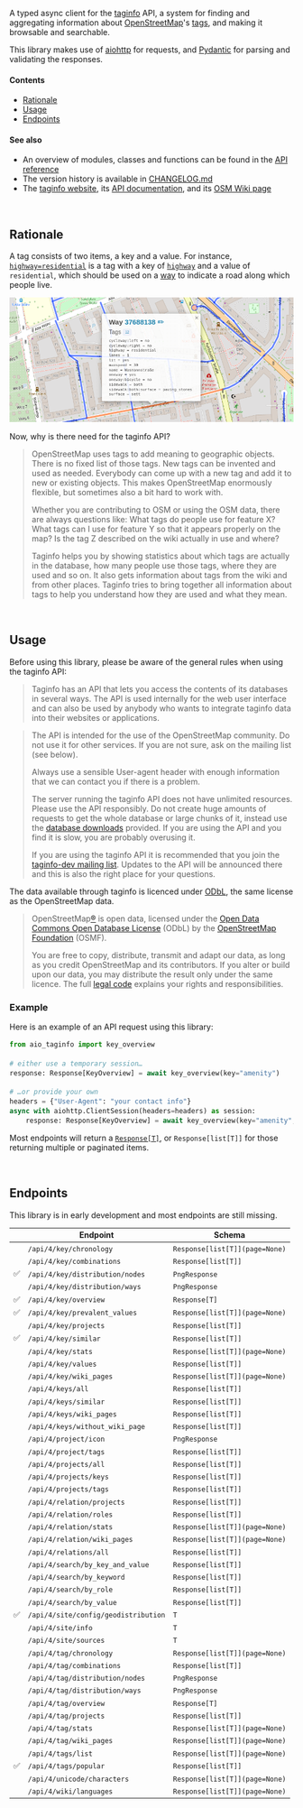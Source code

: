 A typed async client for the [taginfo] API, a system for finding and aggregating
information about [OpenStreetMap]'s [tags], and making it browsable and searchable.

This library makes use of [aiohttp] for requests, and [Pydantic] for parsing
and validating the responses.

[taginfo]: https://taginfo.openstreetmap.org
[OpenStreetMap]: https://www.openstreetmap.org
[tags]: https://wiki.openstreetmap.org/wiki/Tags
[aiohttp]: https://docs.aiohttp.org/
[Pydantic]: https://pydantic.dev/

#### Contents
- [Rationale](#rationale)
- [Usage](#usage)
- [Endpoints](#endpoints)

#### See also
- An overview of modules, classes and functions can be found in the [API reference](https://www.timwie.dev/aio-taginfo/)
- The version history is available in [CHANGELOG.md](https://github.com/timwie/aio-taginfo/blob/main/CHANGELOG.md)
- The [taginfo website](https://taginfo.openstreetmap.org/),
  its [API documentation](https://taginfo.openstreetmap.org/taginfo/apidoc),
  and its [OSM Wiki page](https://wiki.openstreetmap.org/wiki/Taginfo)

<br>

## Rationale
A tag consists of two items, a key and a value. For instance,
[`highway=residential`](https://wiki.openstreetmap.org/wiki/Tag:highway%3Dresidential)
is a tag with a key of [`highway`](https://wiki.openstreetmap.org/wiki/Key:highway)
and a value of `residential`, which should be used on a
[way](https://wiki.openstreetmap.org/wiki/Way) to indicate a road along which people live.

![Example of a way with its tags](.github/overpass-turbo-tags-example.png)

Now, why is there need for the taginfo API?
> OpenStreetMap uses tags to add meaning to geographic objects. There is no fixed
> list of those tags. New tags can be invented and used as needed. Everybody can
> come up with a new tag and add it to new or existing objects. This makes
> OpenStreetMap enormously flexible, but sometimes also a bit hard to work with.
> 
> Whether you are contributing to OSM or using the OSM data, there are always
> questions like: What tags do people use for feature X? What tags can I use for
> feature Y so that it appears properly on the map? Is the tag Z described on the
> wiki actually in use and where?
> 
> Taginfo helps you by showing statistics about which tags are actually in the
> database, how many people use those tags, where they are used and so on. It also
> gets information about tags from the wiki and from other places. Taginfo tries
> to bring together all information about tags to help you understand how they are
> used and what they mean.


<br>

## Usage
Before using this library, please be aware of the general rules when using the taginfo API:

> Taginfo has an API that lets you access the contents of its databases in several
> ways. The API is used internally for the web user interface and can also be used
> by anybody who wants to integrate taginfo data into their websites or
> applications.

> The API is intended for the use of the OpenStreetMap community. Do not use it
> for other services. If you are not sure, ask on the mailing list (see below).
> 
> Always use a sensible User-agent header with enough information that we can
> contact you if there is a problem.
> 
> The server running the taginfo API does not have unlimited resources. Please use
> the API responsibly. Do not create huge amounts of requests to get the whole
> database or large chunks of it, instead use the [database downloads] provided.
> If you are using the API and you find it is slow, you are probably overusing it.
> 
> If you are using the taginfo API it is recommended that you join the
> [taginfo-dev mailing list]. Updates to the API will be announced there and this
> is also the right place for your questions. 

[database downloads]: https://taginfo.openstreetmap.org/download
[taginfo-dev mailing list]: https://lists.openstreetmap.org/listinfo/taginfo-dev

The data available through taginfo is licenced under [ODbL],
the same license as the OpenStreetMap data.

> OpenStreetMap[®] is open data, licensed under the
> [Open Data Commons Open Database License] (ODbL)
> by the [OpenStreetMap Foundation] (OSMF).
> 
> You are free to copy, distribute, transmit and adapt our data, as long as you
> credit OpenStreetMap and its contributors. If you alter or build upon our data,
> you may distribute the result only under the same licence. The full [legal code]
> explains your rights and responsibilities. 

[ODbL]: https://www.openstreetmap.org/copyright/en
[®]: https://www.openstreetmap.org/copyright/en#trademarks
[Open Data Commons Open Database License]: https://opendatacommons.org/licenses/odbl/
[OpenStreetMap Foundation]: https://osmfoundation.org/
[legal code]: https://opendatacommons.org/licenses/odbl/1.0/

### Example
Here is an example of an API request using this library:

```python
from aio_taginfo import key_overview

# either use a temporary session…
response: Response[KeyOverview] = await key_overview(key="amenity")

# …or provide your own
headers = {"User-Agent": "your contact info"}
async with aiohttp.ClientSession(headers=headers) as session:
    response: Response[KeyOverview] = await key_overview(key="amenity", session=session)
```

Most endpoints will return a [`Response[T]`](https://www.timwie.dev/aio-taginfo/aio_taginfo/api/v4.html#Response),
or `Response[list[T]]` for those returning multiple or paginated items.

<br>

## Endpoints
This library is in early development and most endpoints are still missing.

|   | Endpoint                             | Schema                         |
|--:|--------------------------------------|--------------------------------|
|   | `/api/4/key/chronology`              | `Response[list[T]](page=None)` |
|   | `/api/4/key/combinations`            | `Response[list[T]]`            |
| ✅ | `/api/4/key/distribution/nodes`      | `PngResponse`                  |
|   | `/api/4/key/distribution/ways`       | `PngResponse`                  |
| ✅ | `/api/4/key/overview`                | `Response[T]`                  |
| ✅ | `/api/4/key/prevalent_values`        | `Response[list[T]](page=None)` |
|   | `/api/4/key/projects`                | `Response[list[T]]`            |
| ✅ | `/api/4/key/similar`                 | `Response[list[T]]`            |
|   | `/api/4/key/stats`                   | `Response[list[T]](page=None)` |
|   | `/api/4/key/values`                  | `Response[list[T]]`            |
|   | `/api/4/key/wiki_pages`              | `Response[list[T]](page=None)` |
|   | `/api/4/keys/all`                    | `Response[list[T]]`            |
|   | `/api/4/keys/similar`                | `Response[list[T]]`            |
|   | `/api/4/keys/wiki_pages`             | `Response[list[T]]`            |
|   | `/api/4/keys/without_wiki_page`      | `Response[list[T]]`            |
|   | `/api/4/project/icon`                | `PngResponse`                  |
|   | `/api/4/project/tags`                | `Response[list[T]]`            |
|   | `/api/4/projects/all`                | `Response[list[T]]`            |
|   | `/api/4/projects/keys`               | `Response[list[T]]`            |
|   | `/api/4/projects/tags`               | `Response[list[T]]`            |
|   | `/api/4/relation/projects`           | `Response[list[T]]`            |
|   | `/api/4/relation/roles`              | `Response[list[T]]`            |
|   | `/api/4/relation/stats`              | `Response[list[T]](page=None)` |
|   | `/api/4/relation/wiki_pages`         | `Response[list[T]](page=None)` |
|   | `/api/4/relations/all`               | `Response[list[T]]`            |
|   | `/api/4/search/by_key_and_value`     | `Response[list[T]]`            |
|   | `/api/4/search/by_keyword`           | `Response[list[T]]`            |
|   | `/api/4/search/by_role`              | `Response[list[T]]`            |
|   | `/api/4/search/by_value`             | `Response[list[T]]`            |
| ✅ | `/api/4/site/config/geodistribution` | `T`                            |
|   | `/api/4/site/info`                   | `T`                            |
|   | `/api/4/site/sources`                | `T`                            |
|   | `/api/4/tag/chronology`              | `Response[list[T]](page=None)` |
|   | `/api/4/tag/combinations`            | `Response[list[T]]`            |
|   | `/api/4/tag/distribution/nodes`      | `PngResponse`                  |
|   | `/api/4/tag/distribution/ways`       | `PngResponse`                  |
|   | `/api/4/tag/overview`                | `Response[T]`                  |
|   | `/api/4/tag/projects`                | `Response[list[T]]`            |
|   | `/api/4/tag/stats`                   | `Response[list[T]](page=None)` |
|   | `/api/4/tag/wiki_pages`              | `Response[list[T]](page=None)` |
|   | `/api/4/tags/list`                   | `Response[list[T]](page=None)` |
| ✅ | `/api/4/tags/popular`                | `Response[list[T]]`            |
|   | `/api/4/unicode/characters`          | `Response[list[T]](page=None)` |
|   | `/api/4/wiki/languages`              | `Response[list[T]](page=None)` |
